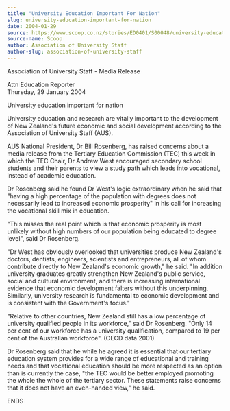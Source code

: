 ```yaml
---
title: "University Education Important For Nation"
slug: university-education-important-for-nation
date: 2004-01-29
source: https://www.scoop.co.nz/stories/ED0401/S00048/university-education-important-for-nation.htm
source-name: Scoop
author: Association of University Staff
author-slug: association-of-university-staff
---
```


<p>Association of University Staff - Media Release</p>

<p>Attn
Education Reporter <br>Thursday, 29 January
2004</p>

<p>University education important for
nation</p>

<p>University education and research are vitally
important to the development of New Zealand's future
economic and social development according to the Association
of University Staff (AUS).</p>

<p>AUS National President, Dr Bill
Rosenberg, has raised concerns about a media release from
the Tertiary Education Commission (TEC) this week in which
the TEC Chair, Dr Andrew West encouraged secondary school
students and their parents to view a study path which leads
into vocational, instead of academic education.<p>

<p>Dr
Rosenberg said he found Dr West's logic extraordinary when
he said that "having a high percentage of the population
with degrees does not necessarily lead to increased economic
prosperity" in his call for increasing the vocational skill
mix in education.<p>

<p>"This misses the real point which is
that economic prosperity is most unlikely without high
numbers of our population being educated to degree level",
said Dr Rosenberg.</p>

<p>"Dr West has obviously overlooked that
universities produce New Zealand's doctors, dentists,
engineers, scientists and entrepreneurs, all of whom
contribute directly to New Zealand's economic growth," he
said. "In addition university graduates greatly strengthen
New Zealand's public service, social and cultural
environment, and there is increasing international evidence
that economic development falters without this underpinning.
Similarly, university research is fundamental to economic
development and is consistent with the Government's
focus."<p>
<p>"Relative to other countries, New Zealand still
has a low percentage of university qualified people in its
workforce," said Dr Rosenberg. "Only 14 per cent of our
workforce has a university qualification, compared to 19 per
cent of the Australian workforce". (OECD data 2001)<p>

<p>Dr
Rosenberg said that he while he agreed it is essential that
our tertiary education system provides for a wide range of
educational and training needs and that vocational education
should be more respected as an option than is currently the
case, "the TEC would be better employed promoting the whole
the whole of the tertiary sector. These statements raise
concerns that it does not have an even-handed view," he
said.</p>

<p>ENDS<br><p>




<!--


